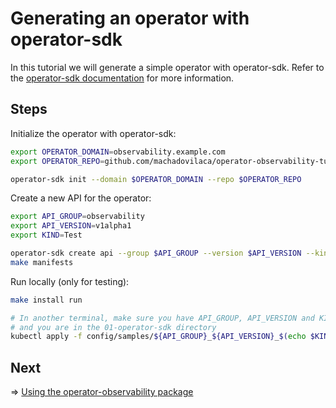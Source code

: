# Generating an operator with operator-sdk

In this tutorial we will generate a simple operator with operator-sdk. Refer to
the [operator-sdk documentation](https://sdk.operatorframework.io/docs/building-operators/golang/quickstart/)
for more information.

## Steps

Initialize the operator with operator-sdk:

```bash
export OPERATOR_DOMAIN=observability.example.com
export OPERATOR_REPO=github.com/machadovilaca/operator-observability-tutorial

operator-sdk init --domain $OPERATOR_DOMAIN --repo $OPERATOR_REPO
```

Create a new API for the operator:

```bash
export API_GROUP=observability
export API_VERSION=v1alpha1
export KIND=Test

operator-sdk create api --group $API_GROUP --version $API_VERSION --kind $KIND --resource --controller
make manifests
```

Run locally (only for testing):

```bash
make install run

# In another terminal, make sure you have API_GROUP, API_VERSION and KIND set
# and you are in the 01-operator-sdk directory
kubectl apply -f config/samples/${API_GROUP}_${API_VERSION}_$(echo $KIND | tr 'A-Z' 'a-z').yaml
```

## Next

=> [Using the operator-observability package](../02-operator-observability-package/README.md)
